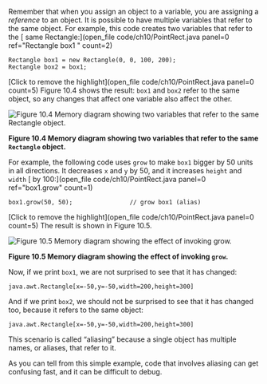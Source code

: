 Remember that when you assign an object to a variable, you are assigning a *reference* to an object. It is possible to have multiple variables that refer to the same object. For example, this code creates two variables that refer to the [ same Rectangle:](open_file code/ch10/PointRect.java panel=0 ref="Rectangle box1 " count=2)


```code
Rectangle box1 = new Rectangle(0, 0, 100, 200);
Rectangle box2 = box1;
```

[Click to remove the highlight](open_file code/ch10/PointRect.java panel=0 count=5)
 Figure 10.4 shows the result: `box1` and `box2` refer to the same object, so any changes that affect one variable also affect the other.

![Figure 10.4 Memory diagram showing two variables that refer to the same `Rectangle` object.](figs/aliasing.jpg)

**Figure 10.4 Memory diagram showing two variables that refer to the same `Rectangle` object.**

For example, the following code uses `grow` to make `box1` bigger by 50 units in all directions. It decreases `x` and `y` by 50, and it increases `height` and `width` [ by 100:](open_file code/ch10/PointRect.java panel=0 ref="box1.grow" count=1)


```code
box1.grow(50, 50);                // grow box1 (alias)
```

[Click to remove the highlight](open_file code/ch10/PointRect.java panel=0 count=5)
 The result is shown in Figure 10.5.

![Figure 10.5 Memory diagram showing the effect of invoking `grow`.](figs/aliasing2.jpg)

**Figure 10.5 Memory diagram showing the effect of invoking `grow`.**

Now, if we print `box1`, we are not surprised to see that it has changed:

```code
java.awt.Rectangle[x=-50,y=-50,width=200,height=300]
```

And if we print `box2`, we should not be surprised to see that it has changed too, because it refers to the same object:

```code
java.awt.Rectangle[x=-50,y=-50,width=200,height=300]
```


This scenario is called “aliasing” because a single object has multiple names, or aliases, that refer to it.

As you can tell from this simple example, code that involves aliasing can get confusing fast, and it can be difficult to debug.